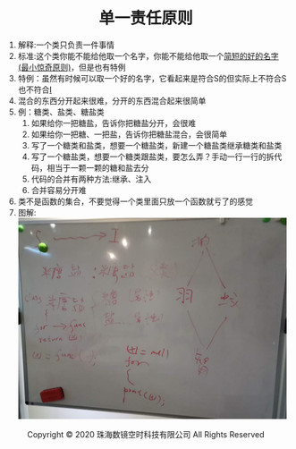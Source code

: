 # <center>单一责任原则</center>

1. 解释:一个类只负责一件事情
2. 标准:这个类你能不能给他取一个名字，你能不能给他取一个[简短的好的名字(最小惊奇原则)](https://baijiahao.baidu.com/s?id=1644745267084454116&wfr=spider&for=pc)，但是也有特例
3. 特例：虽然有时候可以取一个好的名字，它看起来是符合S的但实际上不符合S也不符合[I](../I/I篇.md)
4. 混合的东西分开起来很难，分开的东西混合起来很简单
5. 例：糖类、盐类、糖盐类
    1. 如果给你一把糖盐，告诉你把糖盐分开，会很难
    2. 如果给你一把糖、一把盐，告诉你把糖盐混合，会很简单
    3. 写了一个糖类和盐类，想要一个糖盐类，新建一个糖盐类继承糖类和盐类
    4. 写了一个糖盐类，想要一个糖类跟盐类，要怎么弄？手动一行一行的拆代码，相当于一颗一颗的糖和盐去分
    5. 代码的合并有两种方法:继承、注入
    6. 合并容易分开难
6. 类不是函数的集合，不要觉得一个类里面只放一个函数就亏了的感觉
6. 图解:
![img](../img/soli.jpg )


<center> Copyright © 2020 珠海数镜空时科技有限公司 All Rights Reserved</center>